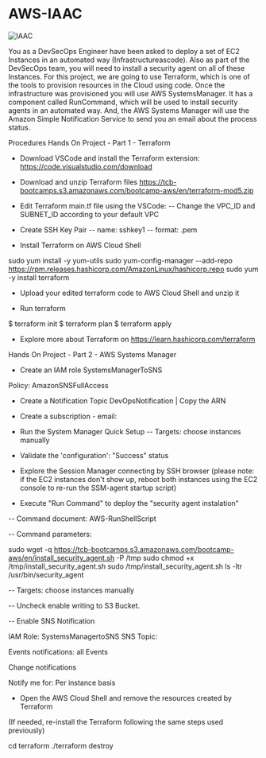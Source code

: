 # AWS-IAAC

![IAAC](https://user-images.githubusercontent.com/19390842/163007373-353fef59-b89c-44c2-9a4a-7c3e9efbdc45.PNG)

You as a DevSecOps Engineer have been asked to deploy a set of EC2 Instances in an automated way (Infrastructureascode). Also as part of the DevSecOps team, you will need to install a security agent on all of these Instances. For this project, we are going to use Terraform, which is one of the tools to provision resources in the Cloud using code. Once the infrastructure was provisioned you will use AWS SystemsManager. It has a component called RunCommand, which will be used to install security agents in an automated way. And, the AWS Systems Manager will use the Amazon Simple Notification Service to send you an email about the process status.

Procedures
Hands On Project - Part 1 - Terraform

- Download VSCode and install the Terraform extension:
https://code.visualstudio.com/download

- Download and unzip Terraform files
https://tcb-bootcamps.s3.amazonaws.com/bootcamp-aws/en/terraform-mod5.zip


- Edit Terraform main.tf file using the VSCode:
-- Change the VPC_ID and SUBNET_ID according to your default VPC

- Create SSH Key Pair
-- name: sshkey1
-- format: .pem

- Install Terraform on AWS Cloud Shell

sudo yum install -y yum-utils
sudo yum-config-manager --add-repo https://rpm.releases.hashicorp.com/AmazonLinux/hashicorp.repo
sudo yum -y install terraform

- Upload your edited terraform code to AWS Cloud Shell and unzip it

- Run terraform

$ terraform init
$ terraform plan
$ terraform apply

- Explore more about Terraform on https://learn.hashicorp.com/terraform

Hands On Project - Part 2 - AWS Systems Manager

- Create an IAM role SystemsManagerToSNS

Policy: AmazonSNSFullAccess

- Create a Notification Topic DevOpsNotification | Copy the ARN

- Create a subscription - email:

- Run the System Manager Quick Setup
-- Targets: choose instances manually

- Validate the 'configuration':  "Success" status

- Explore the Session Manager connecting by SSH browser (please note: if the EC2 instances don't show up, reboot both instances using the EC2 console to re-run the SSM-agent startup script)

- Execute "Run Command" to deploy the "security agent instalation"

-- Command document: AWS-RunShellScript

-- Command parameters:

sudo wget -q https://tcb-bootcamps.s3.amazonaws.com/bootcamp-aws/en/install_security_agent.sh -P /tmp
sudo chmod +x /tmp/install_security_agent.sh
sudo /tmp/install_security_agent.sh
ls -ltr /usr/bin/security_agent

-- Targets: choose instances manually

-- Uncheck enable writing to S3 Bucket.

-- Enable SNS Notification

IAM Role: SystemsManagertoSNS
SNS Topic: <ARN>

Events notifications:  all Events

Change notifications

Notify me for: Per instance basis

- Open the AWS Cloud Shell and remove the resources created by Terraform

(If needed, re-install the Terraform following the same steps used previously)

cd terraform
./terraform destroy
